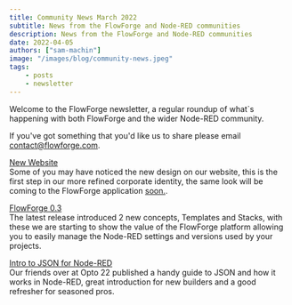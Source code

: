 ```yaml
---
title: Community News March 2022
subtitle: News from the FlowForge and Node-RED communities
description: News from the FlowForge and Node-RED communities
date: 2022-04-05
authors: ["sam-machin"]
image: "/images/blog/community-news.jpeg"
tags:
    - posts
    - newsletter
---
```


Welcome to the FlowForge newsletter, a regular roundup of what\`s happening with both FlowForge and the wider Node-RED community. 
<!--more-->
If you've got something that you'd like us to share please email [contact@flowforge.com](mailto:contact@flowforge.com).


[New Website](https://flowforge.com/)  
Some of you may have noticed the new design on our website, this is the first step in our more refined corporate identity, the same look will be coming to the FlowForge application [soon.](https://github.com/flowforge/flowforge/issues/430).

[FlowForge 0.3](https://flowforge.com/blog/2022/03/flowforge-03-released/)  
The latest release introduced 2 new concepts, Templates and Stacks, with these we are starting to show the value of the FlowForge platform allowing you to easily manage the Node-RED settings and versions used by your projects.

[Intro to JSON for Node-RED](https://www.opto22.com/support/resources-tools/videos/video-introduction-to-json-for-node-red/)      
Our friends over at Opto 22 published a handy guide to JSON and how it works in Node-RED, great introduction for new builders and a good refresher for seasoned pros.

